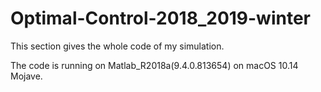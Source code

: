 # Optimal-Control-2018_2019-winter
This section gives the whole code of my simulation. 

The code is running on Matlab_R2018a(9.4.0.813654) on macOS 10.14 Mojave.

